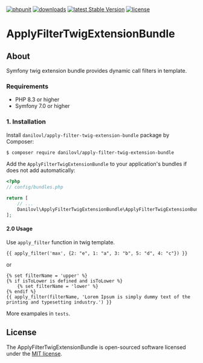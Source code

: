 [![phpunit](https://github.com/danilovl/apply-filter-twig-extension-bundle/actions/workflows/phpunit.yml/badge.svg)](https://github.com/danilovl/apply-filter-twig-extension-bundle/actions/workflows/phpunit.yml)
[![downloads](https://img.shields.io/packagist/dt/danilovl/apply-filter-twig-extension-bundle)](https://packagist.org/packages/danilovl/apply-filter-twig-extension-bundle)
[![latest Stable Version](https://img.shields.io/packagist/v/danilovl/apply-filter-twig-extension-bundle)](https://packagist.org/packages/danilovl/apply-filter-twig-extension-bundle)
[![license](https://img.shields.io/packagist/l/danilovl/apply-filter-twig-extension-bundle)](https://packagist.org/packages/danilovl/apply-filter-twig-extension-bundle)

# ApplyFilterTwigExtensionBundle #

## About ##

Symfony twig extension bundle provides dynamic call filters in template.

### Requirements 

  * PHP 8.3 or higher
  * Symfony 7.0 or higher

### 1. Installation

Install `danilovl/apply-filter-twig-extension-bundle` package by Composer:
 
``` bash
$ composer require danilovl/apply-filter-twig-extension-bundle
```
Add the `ApplyFilterTwigExtensionBundle` to your application's bundles if does not add automatically:

``` php
<?php
// config/bundles.php

return [
    // ...
    Danilovl\ApplyFilterTwigExtensionBundle\ApplyFilterTwigExtensionBundle::class => ['all' => true]
];
```

#### 2.0 Usage

Use `apply_filter` function in twig template.

```twig
{{ apply_filter('max', {2: "e", 1: "a", 3: "b", 5: "d", 4: "c"}) }}
```
or 

```twig
{% set filterName = 'upper' %}
{% if isToLower is defined and isToLower %}
    {% set filterName = 'lower' %}
{% endif %}
{{ apply_filter(filterName, 'Lorem Ipsum is simply dummy text of the printing and typesetting industry.') }}
```

More exampales in `tests`.

## License

The ApplyFilterTwigExtensionBundle is open-sourced software licensed under the [MIT license](https://opensource.org/licenses/MIT).
